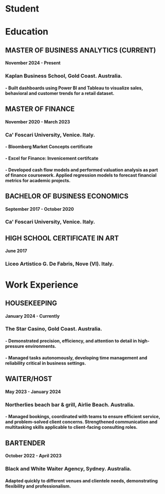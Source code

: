 # Student



# Education


## MASTER OF BUSINESS ANALYTICS (CURRENT)
#### November 2024 - Present
### Kaplan Business School, Gold Coast. Australia.
#### - Built dashboards using Power BI and Tableau to visualize sales, behavioral and customer trends for a retail dataset.


## MASTER OF FINANCE
#### November 2020 - March 2023
### Ca' Foscari University, Venice. Italy.
#### - Bloomberg Market Concepts certificate
#### - Excel for Finance: Invenicement certifcate
#### - Developed cash flow models and performed valuation analysis as part of finance coursework. Applied regression models to forecast financial metrics for academic projects.


## BACHELOR OF BUSINESS ECONOMICS
#### September 2017 - October 2020
### Ca' Foscari University, Venice. Italy.


## HIGH SCHOOL CERTIFICATE IN ART
#### June 2017
### Liceo Artistico G. De Fabris, Nove (VI). Italy.



# Work Experience


## HOUSEKEEPING
#### January 2024 - Currently
### The Star Casino, Gold Coast. Australia.
#### - Demonstrated precision, efficiency, and attention to detail in high-pressure environments.
#### - Managed tasks autonomously, developing time management and reliability critical in business settings.


## WAITER/HOST
#### May 2023 - January 2024
### Northerlies beach bar & grill, Airlie Beach. Australia.
#### - Managed bookings, coordinated with teams to ensure efficient service, and problem-solved client concerns. Strengthened communication and multitasking skills applicable to client-facing consulting roles.


## BARTENDER
#### October 2022 - April 2023
### Black and White Waiter Agency, Sydney. Australia.
#### Adapted quickly to different venues and clientele needs, demonstrating flexibility and professionalism.





